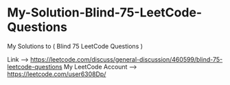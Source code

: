 # My-Solution-Blind-75-LeetCode-Questions
My Solutions to ( Blind 75 LeetCode Questions )

Link --> https://leetcode.com/discuss/general-discussion/460599/blind-75-leetcode-questions
My LeetCode Account --> https://leetcode.com/user6308Dp/
